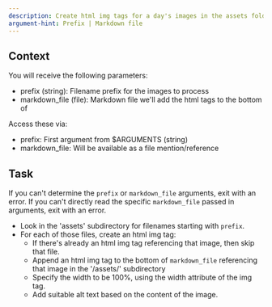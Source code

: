 ```yaml
---
description: Create html img tags for a day's images in the assets folder
argument-hint: Prefix | Markdown file
---
```


## Context

 You will receive the following parameters:

  - prefix (string): Filename prefix for the images to process
  - markdown_file (file): Markdown file we'll add the html tags to the bottom of

  Access these via:
  - prefix: First argument from $ARGUMENTS (string)
  - markdown_file: Will be available as a file mention/reference

## Task

If you can't determine the `prefix` or `markdown_file` arguments, exit with an error.
If you can't directly read the specific `markdown_file` passed in arguments, exit with an error.

- Look in the 'assets' subdirectory for filenames starting with `prefix`.
- For each of those files, create an html img tag:
    - If there's already an html img tag referencing that image, then skip that file. 
    - Append an html img tag to the bottom of `markdown_file` referencing that image 
    in the '/assets/' subdirectory
    - Specify the width to be 100%, using the width attribute of the img tag.
    - Add suitable alt text based on the content of the image.

